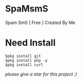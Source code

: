 # SpaMsmS
Spam SmS [ Free ] Created By Me
# Need Install
```
$pkg install git
$pkg install php -y
$pkg install curl
```
*please give a star for this project :)*


